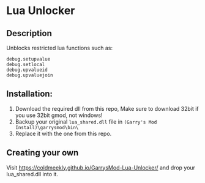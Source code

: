 Lua Unlocker
===========

## Description
Unblocks restricted lua functions such as:
```
debug.setupvalue
debug.setlocal
debug.upvalueid
debug.upvaluejoin
```

## Installation:
1.  Download the required dll from this repo, Make sure to download 32bit if you use 32bit gmod, not windows!
2.  Backup your original `lua_shared.dll` file in `(Garry's Mod Install)\garrysmod\bin\`
3.  Replace it with the one from this repo.

## Creating your own
Visit https://coldmeekly.github.io/GarrysMod-Lua-Unlocker/ and drop your lua_shared.dll into it.
